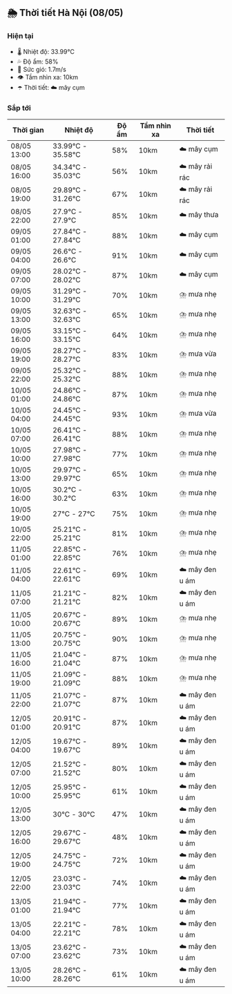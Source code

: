 ## 🌦️ Thời tiết Hà Nội (08/05)

### Hiện tại

- 🌡️ Nhiệt độ: 33.99℃
- 💦 Độ ẩm: 58%
- 💨 Sức gió: 1.7m/s
- 👁️ Tầm nhìn xa: 10km
- ☂️ Thời tiết: ☁️ mây cụm

### Sắp tới

| Thời gian | Nhiệt độ | Độ ẩm | Tầm nhìn xa | Thời tiết |
| --- | --- | --- | --- | --- |
| 08/05 13:00 | 33.99℃ - 35.58℃ | 58% | 10km | ☁️ mây cụm |
| 08/05 16:00 | 34.34℃ - 35.03℃ | 56% | 10km | ☁️ mây rải rác |
| 08/05 19:00 | 29.89℃ - 31.26℃ | 67% | 10km | ☁️ mây rải rác |
| 08/05 22:00 | 27.9℃ - 27.9℃ | 85% | 10km | ☁️ mây thưa |
| 09/05 01:00 | 27.84℃ - 27.84℃ | 88% | 10km | ☁️ mây cụm |
| 09/05 04:00 | 26.6℃ - 26.6℃ | 91% | 10km | ☁️ mây cụm |
| 09/05 07:00 | 28.02℃ - 28.02℃ | 87% | 10km | ☁️ mây cụm |
| 09/05 10:00 | 31.29℃ - 31.29℃ | 70% | 10km | ⛈️ mưa nhẹ |
| 09/05 13:00 | 32.63℃ - 32.63℃ | 65% | 10km | ⛈️ mưa nhẹ |
| 09/05 16:00 | 33.15℃ - 33.15℃ | 64% | 10km | ⛈️ mưa nhẹ |
| 09/05 19:00 | 28.27℃ - 28.27℃ | 83% | 10km | ⛈️ mưa vừa |
| 09/05 22:00 | 25.32℃ - 25.32℃ | 88% | 10km | ⛈️ mưa nhẹ |
| 10/05 01:00 | 24.86℃ - 24.86℃ | 87% | 10km | ⛈️ mưa nhẹ |
| 10/05 04:00 | 24.45℃ - 24.45℃ | 93% | 10km | ⛈️ mưa vừa |
| 10/05 07:00 | 26.41℃ - 26.41℃ | 88% | 10km | ⛈️ mưa nhẹ |
| 10/05 10:00 | 27.98℃ - 27.98℃ | 77% | 10km | ⛈️ mưa nhẹ |
| 10/05 13:00 | 29.97℃ - 29.97℃ | 65% | 10km | ⛈️ mưa nhẹ |
| 10/05 16:00 | 30.2℃ - 30.2℃ | 63% | 10km | ⛈️ mưa nhẹ |
| 10/05 19:00 | 27℃ - 27℃ | 75% | 10km | ⛈️ mưa nhẹ |
| 10/05 22:00 | 25.21℃ - 25.21℃ | 81% | 10km | ⛈️ mưa nhẹ |
| 11/05 01:00 | 22.85℃ - 22.85℃ | 76% | 10km | ⛈️ mưa nhẹ |
| 11/05 04:00 | 22.61℃ - 22.61℃ | 69% | 10km | ☁️ mây đen u ám |
| 11/05 07:00 | 21.21℃ - 21.21℃ | 82% | 10km | ☁️ mây đen u ám |
| 11/05 10:00 | 20.67℃ - 20.67℃ | 89% | 10km | ⛈️ mưa nhẹ |
| 11/05 13:00 | 20.75℃ - 20.75℃ | 90% | 10km | ⛈️ mưa nhẹ |
| 11/05 16:00 | 21.04℃ - 21.04℃ | 87% | 10km | ⛈️ mưa nhẹ |
| 11/05 19:00 | 21.09℃ - 21.09℃ | 88% | 10km | ⛈️ mưa nhẹ |
| 11/05 22:00 | 21.07℃ - 21.07℃ | 87% | 10km | ☁️ mây đen u ám |
| 12/05 01:00 | 20.91℃ - 20.91℃ | 87% | 10km | ☁️ mây đen u ám |
| 12/05 04:00 | 19.67℃ - 19.67℃ | 89% | 10km | ☁️ mây đen u ám |
| 12/05 07:00 | 21.52℃ - 21.52℃ | 80% | 10km | ☁️ mây đen u ám |
| 12/05 10:00 | 25.95℃ - 25.95℃ | 61% | 10km | ☁️ mây đen u ám |
| 12/05 13:00 | 30℃ - 30℃ | 47% | 10km | ☁️ mây đen u ám |
| 12/05 16:00 | 29.67℃ - 29.67℃ | 48% | 10km | ☁️ mây đen u ám |
| 12/05 19:00 | 24.75℃ - 24.75℃ | 72% | 10km | ☁️ mây đen u ám |
| 12/05 22:00 | 23.03℃ - 23.03℃ | 74% | 10km | ☁️ mây đen u ám |
| 13/05 01:00 | 21.94℃ - 21.94℃ | 77% | 10km | ☁️ mây đen u ám |
| 13/05 04:00 | 22.21℃ - 22.21℃ | 78% | 10km | ☁️ mây đen u ám |
| 13/05 07:00 | 23.62℃ - 23.62℃ | 73% | 10km | ☁️ mây đen u ám |
| 13/05 10:00 | 28.26℃ - 28.26℃ | 61% | 10km | ☁️ mây đen u ám |
